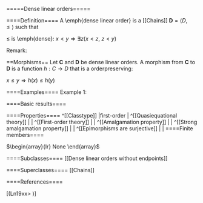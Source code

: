 =====Dense linear orders=====

====Definition====
A \emph{dense linear order} is a [[Chains]] $\mathbf{D}=\langle D,\le\rangle$ such that

$\le$ is \emph{dense}:  $x<y\Longrightarrow\exists z (x<z$, $z<y)$


Remark: 

==Morphisms==
Let $\mathbf{C}$ and $\mathbf{D}$ be dense linear orders. A morphism from $\mathbf{C}$ to $\mathbf{D}$ is a function $h:C\rightarrow D$ that is a orderpreserving: 

$x\le y\Longrightarrow h(x)\le h(y)$

====Examples====
Example 1: 

====Basic results====


====Properties====
^[[Classtype]]  |first-order |
^[[Quasiequational theory]]  | |
^[[First-order theory]]  | |
^[[Amalgamation property]]  | |
^[[Strong amalgamation property]]  | |
^[[Epimorphisms are surjective]]  | |
====Finite members====

$\begin{array}{lr}
None
\end{array}$

====Subclasses====
[[Dense linear orders without endpoints]] 

====Superclasses====
[[Chains]] 


====References====

[(Ln19xx>
)]






